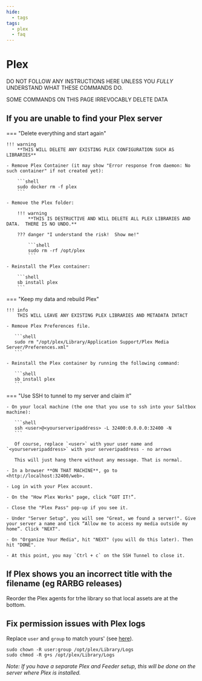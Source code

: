 ```yaml
---
hide:
  - tags
tags:
  - plex
  - faq
---
```


# Plex

DO NOT FOLLOW ANY INSTRUCTIONS HERE UNLESS YOU *FULLY* UNDERSTAND WHAT THESE COMMANDS DO.

SOME COMMANDS ON THIS PAGE IRREVOCABLY DELETE DATA

## If you are unable to find your Plex server

=== "Delete everything and start again"
    
    !!! warning
        **THIS WILL DELETE ANY EXISTING PLEX CONFIGURATION SUCH AS LIBRARIES**

    - Remove Plex Container (it may show "Error response from daemon: No such container" if not created yet):

        ```shell
        sudo docker rm -f plex
        ```

    - Remove the Plex folder:
 
        !!! warning
            **THIS IS DESTRUCTIVE AND WILL DELETE ALL PLEX LIBRARIES AND DATA.  THERE IS NO UNDO.**
    
        ??? danger "I understand the risk!  Show me!"

            ```shell
            sudo rm -rf /opt/plex
            ```

    - Reinstall the Plex container:

        ```shell
        sb install plex
        ```

=== "Keep my data and rebuild Plex"

    !!! info
        THIS WILL LEAVE ANY EXISTING PLEX LIBRARIES AND METADATA INTACT

    - Remove Plex Preferences file.

       ```shell
       sudo rm "/opt/plex/Library/Application Support/Plex Media Server/Preferences.xml"
       ```

    - Reinstall the Plex container by running the following command:

       ```shell
       sb install plex
       ```

=== "Use SSH to tunnel to my server and claim it"

    - On your local machine (the one that you use to ssh into your Saltbox machine):

       ```shell
       ssh <user>@<yourserveripaddress> -L 32400:0.0.0.0:32400 -N
       ```
       
       Of course, replace `<user>` with your user name and `<yourserveripaddress>` with your serveripaddress - no arrows
       
       This will just hang there without any message. That is normal.

    - In a browser **ON THAT MACHINE**, go to <http://localhost:32400/web>.

    - Log in with your Plex account.

    - On the "How Plex Works" page, click “GOT IT!”.

    - Close the "Plex Pass" pop-up if you see it.

    - Under "Server Setup", you will see "Great, we found a server!". Give your server a name and tick “Allow me to access my media outside my home”. Click "NEXT".

    - On "Organize Your Media", hit "NEXT" (you will do this later). Then hit "DONE".

    - At this point, you may `Ctrl + c` on the SSH Tunnel to close it.

## If Plex shows you an incorrect title with the filename (eg RARBG releases)

Reorder the Plex agents for trhe library so that local assets are at the bottom.

## Fix permission issues with Plex logs

Replace `user` and `group` to match yours' (see [here](system.md#find-your-user-id-uid-and-group-id-gid)).

```shell
sudo chown -R user:group /opt/plex/Library/Logs
sudo chmod -R g+s /opt/plex/Library/Logs
```

_Note: If you have a separate Plex and Feeder setup, this will be done on the server where Plex is installed._
